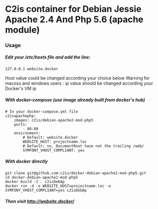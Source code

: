 # C2is container for Debian Jessie Apache 2.4 And Php 5.6 (apache module)

### Usage 

##### Edit your /etc/hosts file and add the line:
```
127.0.0.1 website.docker
```
Host value could be changed according your choice below 
Warning for macosx and windows users : ip value should be changed according your Docker's VM ip

##### With docker-compose (use image already built from docker's hub)
```
# In your docker-compose.yml file
c2isapachephp:
    images: c2is/debian-apache2-mod-php5
    ports:
        - 80:80
    environment:
        # Default: website.docker
        WEBSITE_HOST: projectname.loc
        # Default: no, DocumentRoot have not the trailing /web/
        SYMFONY_VHOST_COMPLIANT: yes
```

##### With docker directly
```
git clone git@github.com:c2is/docker-debian-apache2-mod-php5.git
cd docker-debian-apache2-mod-php5
docker build -t . c2isDebAp
docker run -d -e WEBSITE_HOST=projectname.loc -e SYMFONY_VHOST_COMPLIANT=yes c2isDebAp
```

##### Then visit http://website.docker/